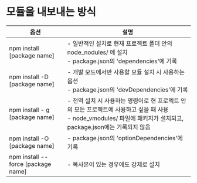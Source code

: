# 모듈을 내보내는 방식

|옵션|설명|
|------|---|
|npm install [package name]| - 일반적인 설치로 현재 프로젝트 폴더 안의 node_nodules/ 에 설치 <br/> - package.json의 'dependencies'에 기록|
|npm install -D [package name]| - 개발 모드에서만 사용할 모듈 설치 시 사용하는 옵션 <br/> - package.json의 'devDependencies'에 기록|
|npm install - g [package name]| - 전역 설치 시 사용하는 명령어로 현 프로젝트 안의 모든 프로젝트에 사용하고 싶을 때 사용 <br/> - node_vmodules/ 파일에 패키지가 설치되고, package.json에는 기록되지 않음|
|npm install -O [package name]|- package.json의 'optionDependencies'에 기록|
|npm install --force [package name]|- 복사본이 있는 경우에도 강제로 설치| 